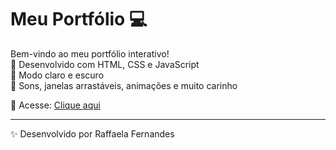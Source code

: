 # Meu Portfólio 💻

Bem-vindo ao meu portfólio interativo!  
💜 Desenvolvido com HTML, CSS e JavaScript  
🌙 Modo claro e escuro  
🎵 Sons, janelas arrastáveis, animações e muito carinho

🔗 Acesse: [Clique aqui](https://raffaelafernandes.github.io/personal-website/)

---
✨ Desenvolvido por Raffaela Fernandes
